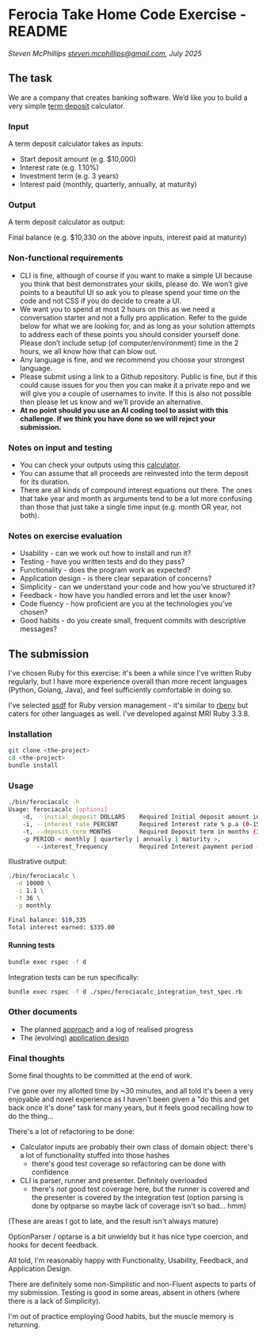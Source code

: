 # Ferocia Take Home Code Exercise - README

_Steven McPhillips <steven.mcphillips@gmail.com>, July 2025_


## The task

We are a company that creates banking software. We’d like you to build a very simple [term deposit](https://moneysmart.gov.au/saving/term-deposits) calculator.

### Input

A term deposit calculator takes as inputs:

- Start deposit amount (e.g. $10,000)
- Interest rate (e.g. 1.10%)
- Investment term (e.g. 3 years)
- Interest paid (monthly, quarterly, annually, at maturity)

### Output

A term deposit calculator as output:

Final balance (e.g. $10,330 on the above inputs, interest paid at maturity)

### Non-functional requirements

- CLI is fine, although of course if you want to make a simple UI because you think that best demonstrates your skills, please do. We won’t give points to a beautiful UI so ask you to please spend your time on the code and not CSS if you do decide to create a UI.
- We want you to spend at most 2 hours on this as we need a conversation starter and not a fully pro application. Refer to the guide below for what we are looking for, and as long as your solution attempts to address each of these points you should consider yourself done. Please don’t include setup (of computer/environment) time in the 2 hours, we all know how that can blow out.
- Any language is fine, and we recommend you choose your strongest language.
- Please submit using a link to a Github repository. Public is fine, but if this could cause issues for you then you can make it a private repo and we will give you a couple of usernames to invite. If this is also not possible then please let us know and we’ll provide an alternative.
- **At no point should you use an AI coding tool to assist with this challenge. If we think you have done so we will reject your submission.**

### Notes on input and testing

- You can check your outputs using this [calculator](https://www.bendigobank.com.au/calculators/deposit-and-savings/). 
- You can assume that all proceeds are reinvested into the term deposit for its duration.
- There are all kinds of compound interest equations out there. The ones that take year and month as arguments tend to be a lot more confusing than those that just take a single time input (e.g. month OR year, not both).

### Notes on exercise evaluation

- Usability - can we work out how to install and run it?
- Testing - have you written tests and do they pass?
- Functionality - does the program work as expected?
- Application design - is there clear separation of concerns?
- Simplicity - can we understand your code and how you’ve structured it?
- Feedback - how have you handled errors and let the user know?
- Code fluency - how proficient are you at the technologies you’ve chosen?
- Good habits - do you create small, frequent commits with descriptive messages?

## The submission

I've chosen Ruby for this exercise: it's been a while since I've written Ruby regularly, but I have more experience overall than more recent languages (Python, Golang, Java), and feel sufficiently comfortable in doing so.

I've selected [asdf](https://github.com/asdf-vm/asdf) for Ruby version management - it's similar to [rbenv](https://github.com/rbenv/rbenv) but caters for other languages as well. I've developed against MRI Ruby 3.3.8.

### Installation

```bash
git clone <the-project>
cd <the-project>
bundle install
```

### Usage

```bash
./bin/ferociacalc -h
Usage: ferociacalc [options]
    -d, --initial_deposit DOLLARS    Required Initial deposit amount in dollars ($1_000.00 - $1_500_000.00)
    -i, --interest_rate PERCENT      Required Interest rate % p.a (0-15; e.g. 3% is 3, not 0.03)
    -t, --deposit_term MONTHS        Required Deposit term in months (3-60; e.g. 12)
    -p PERIOD < monthly | quarterly | annually | maturity >,
        --interest_frequency         Required Interest payment period (e.g. monthly)
```

Illustrative output:

```bash
./bin/ferociacalc \
  -d 10000 \
  -i 1.1 \
  -t 36 \
  -p monthly

Final balance: $10,335
Total interest earned: $335.00
```

#### Running tests

```bash
bundle exec rspec -f d
```

Integration tests can be run specifically:

```bash
bundle exec rspec -f d ./spec/ferociacalc_integration_test_spec.rb
```

### Other documents

- The planned [approach](./docs/approach.md) and a log of realised progress
- The (evolving) [application design](./docs/north_star.md)

### Final thoughts

Some final thoughts to be committed at the end of work.

I've gone over my allotted time by ~30 minutes, and all told it's been a very enjoyable and novel experience as I haven't been given a "do this and get back once it's done" task for many years, but it feels good recalling how to do the thing...

There's a lot of refactoring to be done:

- Calculator inputs are probably their own class of domain object: there's a lot of functionality stuffed into those hashes
  - there's good test coverage so refactoring can be done with confidence
- CLI is parser, runner and presenter. Definitely overloaded
  - there's _not_ good test coverage here, but the runner is covered and the presenter is covered by the integration test (option parsing is done by optparse so maybe lack of coverage isn't so bad... hmm)

(These are areas I got to late, and the result isn't always mature)

OptionParser / optarse is a bit unwieldy but it has nice type coercion, and hooks for decent feedback.

All told, I'm reasonably happy with Functionality, Usability, Feedback, and Application Design.

There are definitely some non-Simplistic and non-Fluent aspects to parts of my submission. Testing is good in some areas, absent in others (where there is a lack of Simplicity).

I'm out of practice employing Good habits, but the muscle memory is returning.
